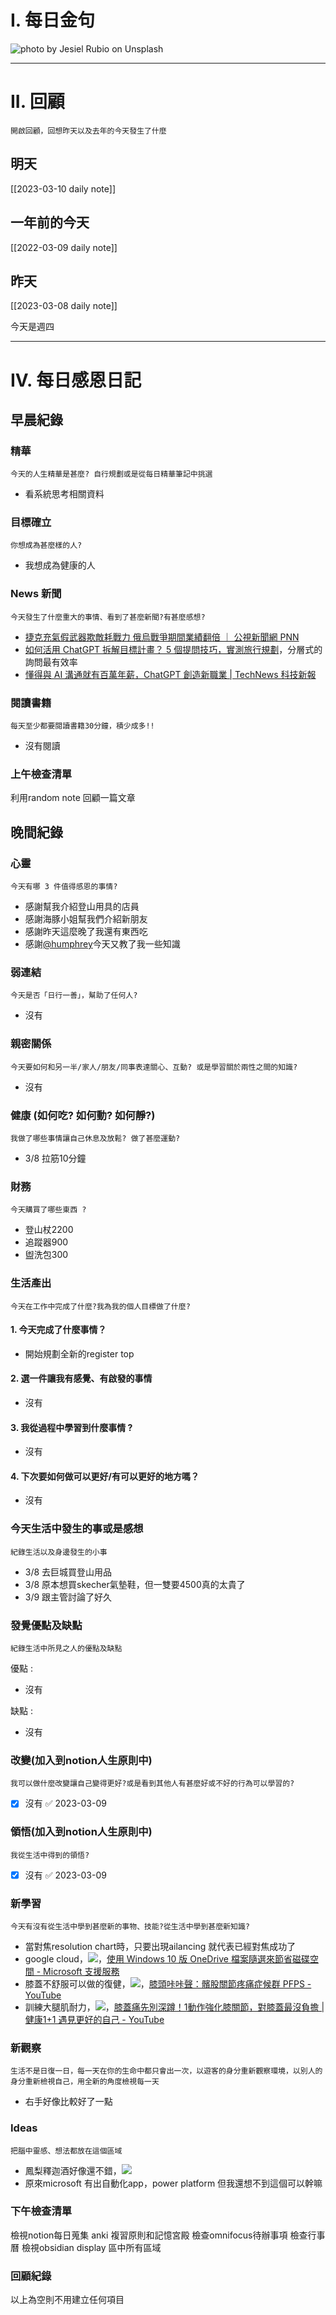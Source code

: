 # I. 每日金句
![photo by Jesiel Rubio on Unsplash](https://images.unsplash.com/photo-1676168747914-ff4389e20e6b?crop=entropy&cs=tinysrgb&fm=jpg&ixid=MnwzNjM5Nzd8MHwxfHJhbmRvbXx8fHx8fHx8fDE2NzgzMTk1Nzc&ixlib=rb-4.0.3&q=80&w=1920&h=1080) 

---

# II. 回顧
```note-brown
開啟回顧，回想昨天以及去年的今天發生了什麼
```

## 明天
[[2023-03-10 daily note]]

## 一年前的今天
[[2022-03-09 daily note]]

## 昨天
[[2023-03-08 daily note]] 

今天是週四

---
# IV. 每日感恩日記
## 早晨紀錄
### 精華
```note-brown
今天的人生精華是甚麼? 自行規劃或是從每日精華筆記中挑選
```
- 看系統思考相關資料

### 目標確立
```note-brown
你想成為甚麼樣的人?
```
- 我想成為健康的人

### News 新聞
```note-brown
今天發生了什麼重大的事情、看到了甚麼新聞?有甚麼感想?
```
- [捷克充氣假武器欺敵耗戰力 俄烏戰爭期間業績翻倍 ｜ 公視新聞網 PNN](https://news.pts.org.tw/article/626380)
- [如何活用 ChatGPT 拆解目標計畫？ 5 個提問技巧，實測旅行規劃](https://www.playpcesor.com/2023/03/chatgpt-5.html)，分層式的詢問最有效率
- [懂得與 AI 溝通就有百萬年薪，ChatGPT 創造新職業 | TechNews 科技新報](https://technews.tw/2023/03/08/chatgpt-creat-prompt-engineer/)

### 閱讀書籍
```note-brown
每天至少都要閱讀書籍30分鐘，積少成多!!
```
- 沒有閱讀

### 上午檢查清單
利用random note 回顧一篇文章

## 晚間紀錄
### 心靈
```note-brown
今天有哪 3 件值得感恩的事情?
```
- 感謝幫我介紹登山用具的店員
- 感謝海豚小姐幫我們介紹新朋友
- 感謝昨天這麼晚了我還有東西吃
- 感謝[@humphrey](@humphrey.md)今天又教了我一些知識

### 弱連結
```note-brown
今天是否「日行一善」，幫助了任何人?
```
- 沒有

### 親密關係
```note-brown
今天要如何和另一半/家人/朋友/同事表達關心、互動? 或是學習關於兩性之間的知識?
```
- 沒有

### 健康 (如何吃? 如何動? 如何靜?)
```note-brown
我做了哪些事情讓自己休息及放鬆? 做了甚麼運動?
```
- 3/8 拉筋10分鐘

### 財務
```note-brown
今天購買了哪些東西 ?
```
- 登山杖2200
- 追蹤器900
- 盥洗包300

### 生活產出
```note-brown
今天在工作中完成了什麼?我為我的個人目標做了什麼?
```
#### 1. 今天完成了什麼事情？ 
- 開始規劃全新的register top 

#### 2. 選一件讓我有感覺、有啟發的事情 
- 沒有

#### 3. 我從過程中學習到什麼事情 ? 
- 沒有

#### 4. 下次要如何做可以更好/有可以更好的地方嗎？
- 沒有

### 今天生活中發生的事或是感想
```note-brown
紀錄生活以及身邊發生的小事
```
- 3/8 去巨城買登山用品
- 3/8 原本想買skecher氣墊鞋，但一雙要4500真的太貴了
- 3/9 跟主管討論了好久

### 發覺優點及缺點
```note-brown
紀錄生活中所見之人的優點及缺點
```
優點 : 
- 沒有

缺點 : 
- 沒有

### 改變(加入到notion人生原則中)
```note-brown
我可以做什麼改變讓自己變得更好?或是看到其他人有甚麼好或不好的行為可以學習的?
```
- [x] 沒有 ✅ 2023-03-09

### 領悟(加入到notion人生原則中)
```note-brown
我從生活中得到的領悟?
```
- [x] 沒有 ✅ 2023-03-09

### 新學習
```note-brown
今天有沒有從生活中學到甚麼新的事物、技能?從生活中學到甚麼新知識?
```
- 當對焦resolution chart時，只要出現ailancing 就代表已經對焦成功了
- google cloud，![](Pasted%20image%2020230309081544.png)，[使用 Windows 10 版 OneDrive 檔案隨選來節省磁碟空間 - Microsoft 支援服務](https://support.microsoft.com/zh-tw/office/%E4%BD%BF%E7%94%A8-windows-10-%E7%89%88-onedrive-%E6%AA%94%E6%A1%88%E9%9A%A8%E9%81%B8%E4%BE%86%E7%AF%80%E7%9C%81%E7%A3%81%E7%A2%9F%E7%A9%BA%E9%96%93-0e6860d3-d9f3-4971-b321-7092438fb38e)
- 膝蓋不舒服可以做的復健，![](Pasted%20image%2020230309080424.png)，[膝頭咔咔聲：髕股關節疼痛症候群 PFPS - YouTube](https://www.youtube.com/watch?v=yCkZfyWywXw&t=18s)
- 訓練大腿肌耐力，![](Pasted%20image%2020230309080621.png)，[膝蓋痛先別深蹲！1動作強化膝關節，對膝蓋最沒負擔 | 健康1+1 遇見更好的自己 - YouTube](https://www.youtube.com/watch?v=BGWtEk5c4-8)

### 新觀察
```note-brown
生活不是日復一日，每一天在你的生命中都只會出一次，以遊客的身分重新觀察環境，以別人的身分重新檢視自己，用全新的角度檢視每一天
```
- 右手好像比較好了一點

### Ideas
```note-brown
把腦中靈感、想法都放在這個區域
```
- 鳳梨釋迦酒好像還不錯，![](Pasted%20image%2020230309080023.png)
- 原來microsoft 有出自動化app，power platform 但我還想不到這個可以幹嘛

### 下午檢查清單
檢視notion每日蒐集
anki 複習原則和記憶宮殿
檢查omnifocus待辦事項
檢查行事曆
檢視obsidian display 區中所有區域

### 回顧紀錄


以上為空則不用建立任何項目



